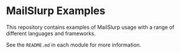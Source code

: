 # MailSlurp Examples

This repository contains examples of MailSlurp usage with a range of different languages and frameworks.

See the `README.md` in each module for more information.
